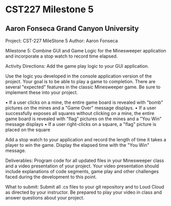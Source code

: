 # CST227 Milestone 5

## Aaron Fonseca Grand Canyon University

Project:    CST-227 MileStone 5
Author:		Aaron Fonseca

Milestone 5: Combine GUI and Game Logic for the Minesweeper application and incorporate a stop watch to record time elapsed. 

Activity Directions: Add the game play logic to your GUI application. 

Use the logic you developed in the console application version of the project. Your goal is to be able to play a game to completion. There are several "expected" features in the classic Minesweeper game. Be sure to implement these into your project.
 
• If a user clicks on a mine, the entire game board is revealed with "bomb" pictures on the mines and a "Game Over" message displays. 
• If a user successfully exposes all squares without clicking on a mine, the entire game board is revealed with "flag" pictures on the mines and a "You Win" message displays 
• If a user right-clicks on a square, a "flag" picture is placed on the square 

Add a stop watch to your application and record the length of time it takes a player to win the game. Display the elapsed time with the "You Win" message.

Deliverables: Program code for all updated files in your Minesweeper class and a video presentation of your project. Your video presentation should include explanations of code segments, game play and other challenges faced during the development to this point.
 
What to submit: Submit all .cs files to your git repository and to Loud Cloud as directed by your instructor. Be prepared to play your video in class and answer questions about your project. 

